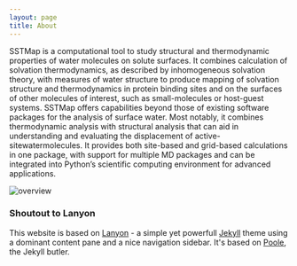 ```yaml
---
layout: page
title: About
---
```


<p class="message">
  SSTMap is a computational tool to study structural and thermodynamic properties of water molecules on solute surfaces. It combines calculation of solvation thermodynamics, as described by inhomogeneous solvation theory, with measures of water structure to produce mapping of solvation structure and thermodynamics in protein binding sites and on the surfaces of other molecules of interest, such as small-molecules or host-guest systems. SSTMap offers capabilities beyond those of existing software packages for the analysis of surface water. Most notably, it combines thermodynamic analysis with structural analysis that can aid in understanding and evaluating the displacement of active-sitewatermolecules. It provides both site-based and grid-based calculations in one package, with support for multiple MD packages and can be integrated into Python’s scientific computing environment for advanced applications.</p>

![overview](https://kurtzmanlab.github.io/SSTMap/assets/overview.png)

### Shoutout to Lanyon

This website is based on [Lanyon](https://github.com/poole/lanyon) - a simple yet powerfull [Jekyll](http://jekyllrb.com) theme using a dominant content pane and a nice navigation sidebar. It's based on [Poole](http://getpoole.com), the Jekyll butler.
